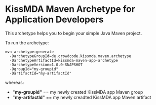 KissMDA Maven Archetype for Application Developers
==================================================
This archetype helps you to begin your simple Java Maven project.

To run the archetype:

```
mvn archetype:generate 
  -DarchetypeGroupId=de.crowdcode.kissmda.maven.archetype 
  -DarchetypeArtifactId=kissmda-maven-app-archetype 
  -DarchetypeVersion=1.0.0-SNAPSHOT 
  -DgroupId="my-groupid" 
  -DartifactId="my-artifactId"
```
  
whereas:
 * **"my-groupid"** == my newly created KissMDA app Maven group
 * **"my-artifactId"** == my newly creadted KissMDA app Maven artifact